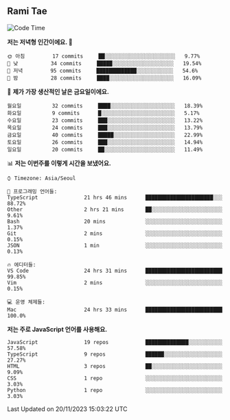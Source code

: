 ## Rami Tae

<!--START_SECTION:waka-->
![Code Time](http://img.shields.io/badge/Code%20Time-1%2C221%20hrs%2010%20mins-blue)

**저는 저녁형 인간이에요. 🦉** 

```text
🌞 아침         17 commits     ██░░░░░░░░░░░░░░░░░░░░░░░   9.77% 
🌆 낮　         34 commits     █████░░░░░░░░░░░░░░░░░░░░   19.54% 
🌃 저녁         95 commits     █████████████░░░░░░░░░░░░   54.6% 
🌙 밤　         28 commits     ████░░░░░░░░░░░░░░░░░░░░░   16.09%

```
📅 **제가 가장 생산적인 날은 금요일이에요.** 

```text
월요일          32 commits     ████░░░░░░░░░░░░░░░░░░░░░   18.39% 
화요일          9 commits      █░░░░░░░░░░░░░░░░░░░░░░░░   5.17% 
수요일          23 commits     ███░░░░░░░░░░░░░░░░░░░░░░   13.22% 
목요일          24 commits     ███░░░░░░░░░░░░░░░░░░░░░░   13.79% 
금요일          40 commits     █████░░░░░░░░░░░░░░░░░░░░   22.99% 
토요일          26 commits     ███░░░░░░░░░░░░░░░░░░░░░░   14.94% 
일요일          20 commits     ██░░░░░░░░░░░░░░░░░░░░░░░   11.49%

```


📊 **저는 이번주를 이렇게 시간을 보냈어요.** 

```text
⌚︎ Timezone: Asia/Seoul

💬 프로그래밍 언어들: 
TypeScript               21 hrs 46 mins      ██████████████████████░░░   88.72% 
Other                    2 hrs 21 mins       ██░░░░░░░░░░░░░░░░░░░░░░░   9.61% 
Bash                     20 mins             ░░░░░░░░░░░░░░░░░░░░░░░░░   1.37% 
Git                      2 mins              ░░░░░░░░░░░░░░░░░░░░░░░░░   0.15% 
JSON                     1 min               ░░░░░░░░░░░░░░░░░░░░░░░░░   0.13%

🔥 에디터들: 
VS Code                  24 hrs 31 mins      █████████████████████████   99.85% 
Vim                      2 mins              ░░░░░░░░░░░░░░░░░░░░░░░░░   0.15%

💻 운영 체제들: 
Mac                      24 hrs 33 mins      █████████████████████████   100.0%

```

**저는 주로 JavaScript 언어를 사용해요.** 

```text
JavaScript               19 repos            ██████████████░░░░░░░░░░░   57.58% 
TypeScript               9 repos             ██████░░░░░░░░░░░░░░░░░░░   27.27% 
HTML                     3 repos             ██░░░░░░░░░░░░░░░░░░░░░░░   9.09% 
CSS                      1 repo              ░░░░░░░░░░░░░░░░░░░░░░░░░   3.03% 
Python                   1 repo              ░░░░░░░░░░░░░░░░░░░░░░░░░   3.03%

```



 Last Updated on 20/11/2023 15:03:22 UTC
<!--END_SECTION:waka-->
